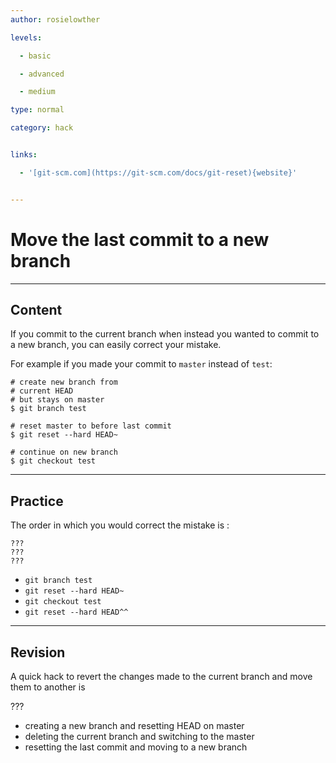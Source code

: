 ```yaml
---
author: rosielowther

levels:

  - basic

  - advanced

  - medium

type: normal

category: hack


links:

  - '[git-scm.com](https://git-scm.com/docs/git-reset){website}'


---
```


# Move the last commit to a new branch

---

## Content

If you commit to the current branch when instead you wanted to commit to a new branch, you can easily correct your mistake.

For example if you made your commit to `master` instead of `test`:

```
# create new branch from
# current HEAD
# but stays on master
$ git branch test

# reset master to before last commit
$ git reset --hard HEAD~

# continue on new branch
$ git checkout test
```

---

## Practice

The order in which you would correct the mistake is :

```
???
???
???
```

- `git branch test`
- `git reset --hard HEAD~`
- `git checkout test`
- `git reset --hard HEAD^^`

---

## Revision

A quick hack to revert the changes made to the current branch and move them to another is

???

- creating a new branch and resetting HEAD on master
- deleting the current branch and switching to the master
- resetting the last commit and moving to a new branch
